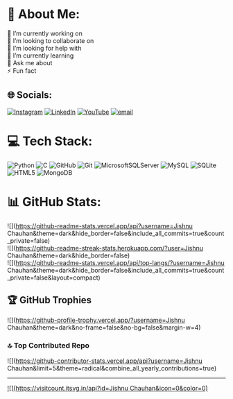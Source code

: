 # 💫 About Me:
🔭 I’m currently working on<br>👯 I’m looking to collaborate on<br>🤝 I’m looking for help with<br>🌱 I’m currently learning<br>💬 Ask me about<br>⚡ Fun fact


## 🌐 Socials:
[![Instagram](https://img.shields.io/badge/Instagram-%23E4405F.svg?logo=Instagram&logoColor=white)](https://instagram.com/https://www.instagram.com/jishnu.chauhan/) [![LinkedIn](https://img.shields.io/badge/LinkedIn-%230077B5.svg?logo=linkedin&logoColor=white)](https://linkedin.com/in/https://www.linkedin.com/in/jishnu-chauhan-384883284?lipi=urn%3Ali%3Apage%3Ad_flagship3_profile_view_base_contact_details%3Bj5bZANENSmCWmBZuGRtChA%3D%3D) [![YouTube](https://img.shields.io/badge/YouTube-%23FF0000.svg?logo=YouTube&logoColor=white)](https://youtube.com/@https://l.instagram.com/?u=https%3A%2F%2Fyoutube.com%2Fchannel%2FUCb_2hzjXTf0hCGIQoNhBjaQ%3Ffbclid%3DPAZXh0bgNhZW0CMTEAAabtVDkmh3zNue5R4dkJNHGWT_oy1WJfe3mc0oX58WcMgl_dTk_VPl-iALI_aem_9jCCBsrlp64dmGO6QJmRvQ&e=AT33WuBZkjMXz8FDNTM5ITxVVClVTud6pvjtMC86P5fdqA7HrV3bem8BJLusy4dAphz7e2rPT-pRYwukK15DXTvLFa3dxoLU5SfIuIs) [![email](https://img.shields.io/badge/Email-D14836?logo=gmail&logoColor=white)](mailto:jishnu.chauhan6@mail.com) 

# 💻 Tech Stack:
![Python](https://img.shields.io/badge/python-3670A0?style=for-the-badge&logo=python&logoColor=ffdd54) ![C](https://img.shields.io/badge/c-%2300599C.svg?style=for-the-badge&logo=c&logoColor=white) ![GitHub](https://img.shields.io/badge/github-%23121011.svg?style=for-the-badge&logo=github&logoColor=white) ![Git](https://img.shields.io/badge/git-%23F05033.svg?style=for-the-badge&logo=git&logoColor=white) ![MicrosoftSQLServer](https://img.shields.io/badge/Microsoft%20SQL%20Server-CC2927?style=for-the-badge&logo=microsoft%20sql%20server&logoColor=white) ![MySQL](https://img.shields.io/badge/mysql-4479A1.svg?style=for-the-badge&logo=mysql&logoColor=white) ![SQLite](https://img.shields.io/badge/sqlite-%2307405e.svg?style=for-the-badge&logo=sqlite&logoColor=white) ![HTML5](https://img.shields.io/badge/html5-%23E34F26.svg?style=for-the-badge&logo=html5&logoColor=white) ![MongoDB](https://img.shields.io/badge/MongoDB-%234ea94b.svg?style=for-the-badge&logo=mongodb&logoColor=white)
# 📊 GitHub Stats:
![](https://github-readme-stats.vercel.app/api?username=Jishnu Chauhan&theme=dark&hide_border=false&include_all_commits=true&count_private=false)<br/>
![](https://github-readme-streak-stats.herokuapp.com/?user=Jishnu Chauhan&theme=dark&hide_border=false)<br/>
![](https://github-readme-stats.vercel.app/api/top-langs/?username=Jishnu Chauhan&theme=dark&hide_border=false&include_all_commits=true&count_private=false&layout=compact)

## 🏆 GitHub Trophies
![](https://github-profile-trophy.vercel.app/?username=Jishnu Chauhan&theme=dark&no-frame=false&no-bg=false&margin-w=4)

### 🔝 Top Contributed Repo
![](https://github-contributor-stats.vercel.app/api?username=Jishnu Chauhan&limit=5&theme=radical&combine_all_yearly_contributions=true)

---
[![](https://visitcount.itsvg.in/api?id=Jishnu Chauhan&icon=0&color=0)](https://visitcount.itsvg.in)

<!-- Proudly created with GPRM ( https://gprm.itsvg.in ) -->
